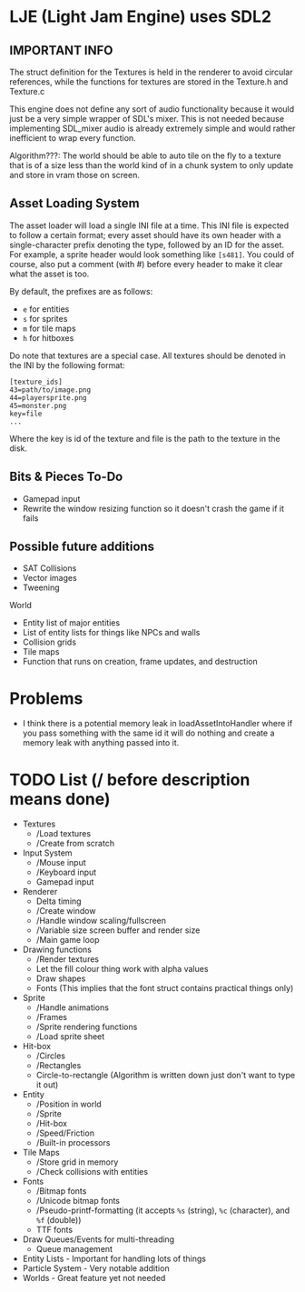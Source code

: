 LJE (Light Jam Engine) uses SDL2
================================

IMPORTANT INFO
--------------
The struct definition for the Textures is held in the renderer
to avoid circular references, while the functions for textures
are stored in the Texture.h and Texture.c

This engine does not define any sort of audio functionality
because it would just be a very simple wrapper of SDL's
mixer. This is not needed because implementing SDL_mixer
audio is already extremely simple and would rather inefficient
to wrap every function.

Algorithm???: The world should be able to auto tile on the fly to
a texture that is of a size less than the world kind of in a chunk
system to only update and store in vram those on screen.

Asset Loading System
--------------------
The asset loader will load a single INI file at a time. This INI file is
expected to follow a certain format; every asset should have its own header
with a single-character prefix denoting the type, followed by an ID for the
asset. For example, a sprite header would look something like `[s481]`. You
could of course, also put a comment (with #) before every header to make it
clear what the asset is too.

By default, the prefixes are as follows:

 + `e` for entities
 + `s` for sprites
 + `m` for tile maps
 + `h` for hitboxes

Do note that textures are a special case. All textures should be denoted in
the INI by the following format:

    [texture_ids]
    43=path/to/image.png
    44=playersprite.png
    45=monster.png
    key=file
    ...

Where the key is id of the texture and file is the path to the texture in the
disk. 

Bits & Pieces To-Do
-------------------
 - Gamepad input
 - Rewrite the window resizing function so it doesn't crash the game if it fails

Possible future additions
-------------------------
 - SAT Collisions
 - Vector images
 - Tweening

World
 - Entity list of major entities
 - List of entity lists for things like NPCs and walls
 - Collision grids
 - Tile maps
 - Function that runs on creation, frame updates, and destruction

Problems
========

 - I think there is a potential memory leak in loadAssetIntoHandler where if you pass
 something with the same id it will do nothing and create a memory leak with anything
 passed into it.

TODO List (/ before description means done)
===========================================

 - Textures
    + /Load textures
    + /Create from scratch
 - Input System
    + /Mouse input
    + /Keyboard input
    + Gamepad input
 - Renderer
    + Delta timing
    + /Create window
    + /Handle window scaling/fullscreen
    + /Variable size screen buffer and render size
    + /Main game loop
 - Drawing functions
    + /Render textures
    + Let the fill colour thing work with alpha values
    + Draw shapes
    + Fonts (This implies that the font struct contains practical things only)
 - Sprite
    + /Handle animations
    + /Frames
    + /Sprite rendering functions
    + /Load sprite sheet
 - Hit-box
    + /Circles
    + /Rectangles
    + Circle-to-rectangle (Algorithm is written down just don't want to type it out)
 - Entity
    + /Position in world
    + /Sprite
    + /Hit-box
    + /Speed/Friction
    + /Built-in processors
 - Tile Maps
    + /Store grid in memory
    + /Check collisions with entities
 - Fonts
    + /Bitmap fonts
    + /Unicode bitmap fonts
    + /Pseudo-printf-formatting (it accepts `%s` (string), `%c` (character), and `%f` (double))
    + TTF fonts
 - Draw Queues/Events for multi-threading
    + Queue management
 - Entity Lists - Important for handling lots of things
 - Particle System - Very notable addition
 - Worlds - Great feature yet not needed